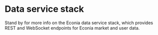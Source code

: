 # Data service stack

Stand by for more info on the Econia data service stack, which provides REST and WebSocket endpoints for Econia market and user data.
